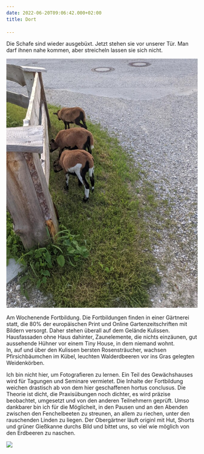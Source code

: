 ```yaml
---
date: 2022-06-20T09:06:42.000+02:00
title: Dort

---
```

Die Schafe sind wieder ausgebüxt. Jetzt stehen sie vor unserer Tür. Man darf ihnen nahe kommen, aber streicheln lassen sie sich nicht. 

![](/uploads/ausbuxen.jpg)

Am Wochenende Fortbildung. Die Fortbildungen finden in einer Gärtnerei statt, die 80% der europäischen Print und Online Gartenzeitschriften mit Bildern versorgt. Daher stehen überall auf dem Gelände Kulissen. Hausfassaden ohne Haus dahinter, Zaunelemente, die nichts einzäunen, gut aussehende Hühner vor einem Tiny House, in dem niemand wohnt.   
In, auf und über den Kulissen bersten Rosensträucher, wachsen Pfirsichbäumchen im Kübel, leuchten Walderdbeeren vor ins Gras gelegten Weidenkörben.

Ich bin nicht hier, um Fotografieren zu lernen. Ein Teil des Gewächshauses wird für Tagungen und Seminare vermietet. Die Inhalte der Fortbildung weichen drastisch ab von dem hier geschaffenen hortus conclusus. Die Theorie ist dicht, die Praxisübungen noch dichter, es wird präzise beobachtet, umgesetzt und von den anderen Teilnehmern geprüft. Umso dankbarer bin ich für die Möglicheit, in den Pausen und an den Abenden zwischen den Fenchelbeeten zu streunen, an allem zu riechen, unter den rauschenden Linden zu liegen. Der Obergärtner läuft originl mit Hut, Shorts und grüner Gießkanne durchs Bild und bittet uns, so viel wie möglich von den Erdbeeren zu naschen. 

![](/uploads/eremitage.jpg)